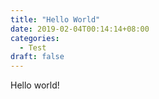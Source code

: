 ```yaml
---
title: "Hello World"
date: 2019-02-04T00:14:14+08:00
categories:
  - Test
draft: false
---
```


Hello world!